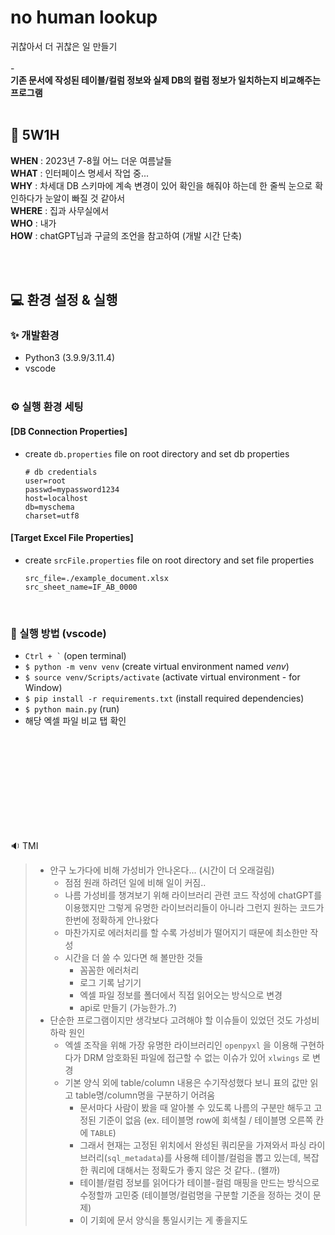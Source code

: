 # no human lookup
귀찮아서 더 귀찮은 일 만들기
<br/><br/>
\-
<br/>
**기존 문서에 작성된 테이블/컬럼 정보와 실제 DB의 컬럼 정보가 일치하는지 비교해주는 프로그램** <br/><br/>

## 👀 5W1H
**WHEN** : 2023년 7-8월 어느 더운 여름날들 <br/>
**WHAT** : 인터페이스 명세서 작업 중... <br/>
**WHY** : 차세대 DB 스키마에 계속 변경이 있어 확인을 해줘야 하는데 한 줄씩 눈으로 확인하다가 눈알이 빠질 것 같아서 <br/>
**WHERE** : 집과 사무실에서 <br/>
**WHO** : 내가 <br/>
**HOW** :  chatGPT님과 구글의 조언을 참고하여 (개발 시간 단축) <br/>



<br/><br/>

## 💻 환경 설정 & 실행


### ✨ 개발환경
- Python3 (3.9.9/3.11.4)
- vscode
<br/><br/>


### ⚙ 실행 환경 세팅

#### [DB Connection Properties]

  - create `db.properties` file on root directory and set db properties
    
      ```properties
      # db credentials
      user=root
      passwd=mypassword1234
      host=localhost
      db=myschema
      charset=utf8
      ```

  #### [Target Excel File Properties]

  - create `srcFile.properties` file on root directory and set file properties 

      ```properties
      src_file=./example_document.xlsx
      src_sheet_name=IF_AB_0000
      ```

<br/>

### 🔨 실행 방법 (vscode)
- `` Ctrl + ` `` (open terminal)
- `$ python -m venv venv` (create virtual environment named *venv*)
- `$ source venv/Scripts/activate` (activate virtual environment - for Window)
- `$ pip install -r requirements.txt` (install required dependencies)
- `$ python main.py` (run)
- 해당 엑셀 파일 비교 탭 확인 


<br/><br/><br/>
<br/><br/><br/>
<br/><br/><br/>


 🔉 TMI
> - 안구 노가다에 비해 가성비가 안나온다... (시간이 더 오래걸림)
>   - 점점 원래 하려던 일에 비해 일이 커짐..
>   - 나름 가성비를 챙겨보기 위해 라이브러리 관련 코드 작성에 chatGPT를 이용했지만 그렇게 유명한 라이브러리들이 아니라 그런지 원하는 코드가 한번에 정확하게 안나왔다
>   - 마찬가지로 에러처리를 할 수록 가성비가 떨어지기 때문에 최소한만 작성
>   - 시간을 더 쓸 수 있다면 해 볼만한 것들
>       - 꼼꼼한 에러처리
>       - 로그 기록 남기기
>       - 엑셀 파일 정보를 폴더에서 직접 읽어오는 방식으로 변경
>       - api로 만들기 (가능한가..?)
> - 단순한 프로그램이지만 생각보다 고려해야 할 이슈들이 있었던 것도 가성비 하락 원인
>   - 엑셀 조작을 위해 가장 유명한 라이브러리인 `openpyxl` 을 이용해 구현하다가 DRM 암호화된 파일에 접근할 수 없는 이슈가 있어 `xlwings` 로 변경
>   - 기본 양식 외에 table/column 내용은 수기작성했다 보니 표의 값만 읽고 table명/column명을 구분하기 어려움
>       - 문서마다 사람이 봤을 때 알아볼 수 있도록 나름의 구분만 해두고 고정된 기준이 없음 (ex. 테이블명 row에 회색칠 / 테이블명 오른쪽 칸에 `TABLE`)
>       - 그래서 현재는 고정된 위치에서 완성된 쿼리문을 가져와서 파싱 라이브러리(`sql_metadata`)를 사용해 테이블/컬럼을 뽑고 있는데, 복잡한 쿼리에 대해서는 정확도가 좋지 않은 것 같다.. (왤까)
>       - 테이블/컬럼 정보를 읽어다가 테이블-컬럼 매핑을 만드는 방식으로 수정할까 고민중 (테이블명/컬럼명을 구분할 기준을 정하는 것이 문제)
>       - 이 기회에 문서 양식을 통일시키는 게 좋을지도